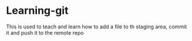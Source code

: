 # Learning-git
This is used to teach and learn how to add a file to th staging area, commit it and push it to the remote repo
